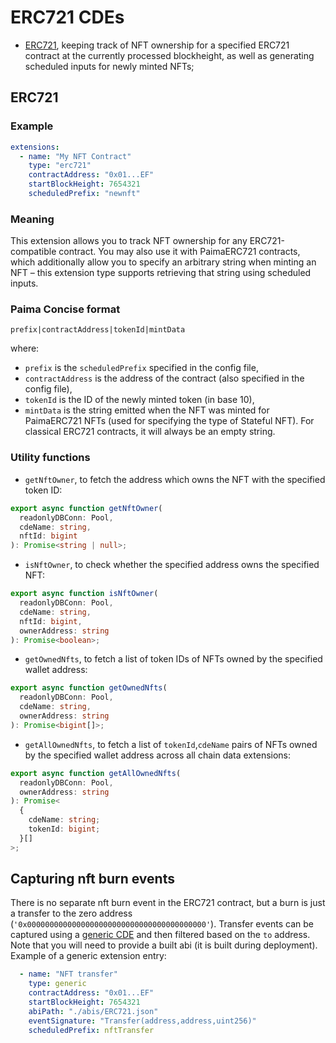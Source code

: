 # ERC721 CDEs

- [ERC721](#erc721), keeping track of NFT ownership for a specified ERC721 contract at the currently processed blockheight, as well as generating scheduled inputs for newly minted NFTs;

## ERC721

### Example

```yaml
extensions:
  - name: "My NFT Contract"
    type: "erc721"
    contractAddress: "0x01...EF"
    startBlockHeight: 7654321
    scheduledPrefix: "newnft"
```

### Meaning

This extension allows you to track NFT ownership for any ERC721-compatible contract. You may also use it with PaimaERC721 contracts, which additionally allow you to specify an arbitrary string when minting an NFT &ndash; this extension type supports retrieving that string using scheduled inputs.

### Paima Concise format

```
prefix|contractAddress|tokenId|mintData
```

where:

- `prefix` is the `scheduledPrefix` specified in the config file,
- `contractAddress` is the address of the contract (also specified in the config file),
- `tokenId` is the ID of the newly minted token (in base 10),
- `mintData` is the string emitted when the NFT was minted for PaimaERC721 NFTs (used for specifying the type of Stateful NFT). For classical ERC721 contracts, it will always be an empty string.

### Utility functions

- `getNftOwner`, to fetch the address which owns the NFT with the specified token ID:

```ts
export async function getNftOwner(
  readonlyDBConn: Pool,
  cdeName: string,
  nftId: bigint
): Promise<string | null>;
```

- `isNftOwner`, to check whether the specified address owns the specified NFT:

```ts
export async function isNftOwner(
  readonlyDBConn: Pool,
  cdeName: string,
  nftId: bigint,
  ownerAddress: string
): Promise<boolean>;
```

- `getOwnedNfts`, to fetch a list of token IDs of NFTs owned by the specified wallet address:

```ts
export async function getOwnedNfts(
  readonlyDBConn: Pool,
  cdeName: string,
  ownerAddress: string
): Promise<bigint[]>;
```

- `getAllOwnedNfts`, to fetch a list of `tokenId`,`cdeName` pairs of NFTs owned by the specified wallet address across all chain data extensions:

```ts
export async function getAllOwnedNfts(
  readonlyDBConn: Pool,
  ownerAddress: string
): Promise<
  {
    cdeName: string;
    tokenId: bigint;
  }[]
>;
```

## Capturing nft burn events

There is no separate nft burn event in the ERC721 contract, but a burn is just a transfer to the zero address (`'0x0000000000000000000000000000000000000000'`). Transfer events can be captured using a [generic CDE](./4%20-%20Generic.md) and then filtered based on the `to` address. Note that you will need to provide a built abi (it is built during deployment). Example of a generic extension entry:
```yaml
  - name: "NFT transfer"
    type: generic
    contractAddress: "0x01...EF"
    startBlockHeight: 7654321
    abiPath: "./abis/ERC721.json"
    eventSignature: "Transfer(address,address,uint256)"
    scheduledPrefix: nftTransfer
```
